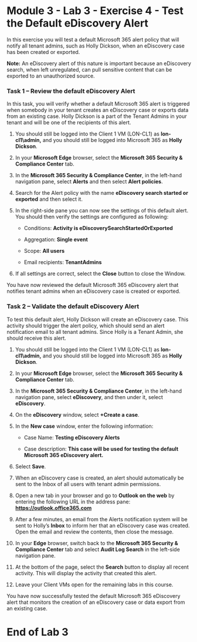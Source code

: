 # Module 3 - Lab 3 - Exercise 4 - Test the Default eDiscovery Alert


In this exercise you will test a default Microsoft 365 alert policy that will notify all tenant admins, such as Holly Dickson, when an eDiscovery case has been created or exported.

**Note:** An eDiscovery alert of this nature is important because an eDiscovery search, when left unregulated, can pull sensitive content that can be exported to an unauthorized source.

### Task 1 – Review the default eDiscovery Alert

In this task, you will verify whether a default Microsoft 365 alert is triggered when somebody in your tenant creates an eDiscovery case or exports data from an existing case. Holly Dickson is a part of the Tenant Admins in your tenant and will be one of the recipients of this alert. 

1. You should still be logged into the Client 1 VM (LON-CL1) as **lon-cl1\admin,** and you should still be logged into Microsoft 365 as **Holly Dickson**. 

2. In your **Microsoft Edge** browser, select the **Microsoft 365 Security &amp; Compliance Center** tab.

3. In the **Microsoft 365 Security &amp; Compliance Center**, in the left-hand navigation pane, select **Alerts** and then select **Alert policies**.

4. Search for the Alert policy with the name **eDiscovery search started or exported** and then select it.

5. In the right-side pane you can now see the settings of this default alert. You should then verify the settings are configured as following:

	- Conditions: **Activity is eDiscoverySearchStartedOrExported**

	- Aggregation: **Single event**

	- Scope: **All users**

	- Email recipients: **TenantAdmins**

6. If all settings are correct, select the **Close** button to close the Window.

You have now reviewed the default Microsoft 365 eDiscovery alert that notifies tenant admins when an eDiscovery case is created or exported.

### Task 2 – Validate the default eDiscovery Alert

To test this default alert, Holly Dickson will create an eDiscovery case. This activity should trigger the alert policy, which should send an alert notification email to all tenant admins. Since Holly is a Tenant Admin, she should receive this alert. 

1. You should still be logged into the Client 1 VM (LON-CL1) as **lon-cl1\admin,** and you should still be logged into Microsoft 365 as **Holly Dickson**. 

2. In your **Microsoft Edge** browser, select the **Microsoft 365 Security &amp; Compliance Center** tab. 

3. In the **Microsoft 365 Security &amp; Compliance Center**, in the left-hand navigation pane, select **eDiscovery**, and then under it, select **eDiscovery**.

4. On the **eDiscovery** window, select **+Create a case**.

5. In the **New case** window, enter the following information:

	- Case Name: **Testing eDiscovery Alerts**

	- Case description: **This case will be used for testing the default Microsoft 365 eDiscovery alert.**

6. Select **Save**.

7. When an eDiscovery case is created, an alert should automatically be sent to the Inbox of all users with tenant admin permissions. 

8. Open a new tab in your browser and go to **Outlook on the web** by entering the following URL in the address pane: **https://outlook.office365.com**

9. After a few minutes, an email from the Alerts notification system will be sent to Holly’s **Inbox** to inform her that an eDiscovery case was created. Open the email and review the contents, then close the message.

10. In your **Edge** browser, switch back to the **Microsoft 365 Security &amp; Compliance Center** tab and select **Audit Log Search** in the left-side navigation pane. 

11. At the bottom of the page, select the **Search** button to display all recent activity. This will display the activity that created this alert. 

12. Leave your Client VMs open for the remaining labs in this course.  

You have now successfully tested the default Microsoft 365 eDiscovery alert that monitors the creation of an eDiscovery case or data export from an existing case.


# End of Lab 3
